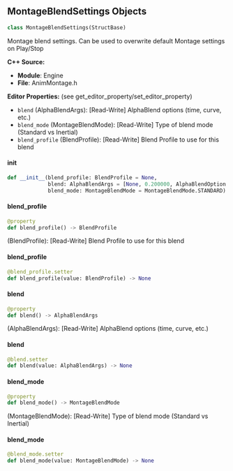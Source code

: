 ## MontageBlendSettings Objects

```python
class MontageBlendSettings(StructBase)
```

Montage blend settings. Can be used to overwrite default Montage settings on Play/Stop

**C++ Source:**

- **Module**: Engine
- **File**: AnimMontage.h

**Editor Properties:** (see get_editor_property/set_editor_property)

- ``blend`` (AlphaBlendArgs):  [Read-Write] AlphaBlend options (time, curve, etc.)
- ``blend_mode`` (MontageBlendMode):  [Read-Write] Type of blend mode (Standard vs Inertial)
- ``blend_profile`` (BlendProfile):  [Read-Write] Blend Profile to use for this blend

<a id="unreal.MontageBlendSettings.__init__"></a>

#### __init__

```python
def __init__(blend_profile: BlendProfile = None,
             blend: AlphaBlendArgs = [None, 0.200000, AlphaBlendOption.LINEAR],
             blend_mode: MontageBlendMode = MontageBlendMode.STANDARD) -> None
```

<a id="unreal.MontageBlendSettings.blend_profile"></a>

#### blend_profile

```python
@property
def blend_profile() -> BlendProfile
```

(BlendProfile):  [Read-Write] Blend Profile to use for this blend

<a id="unreal.MontageBlendSettings.blend_profile"></a>

#### blend_profile

```python
@blend_profile.setter
def blend_profile(value: BlendProfile) -> None
```

<a id="unreal.MontageBlendSettings.blend"></a>

#### blend

```python
@property
def blend() -> AlphaBlendArgs
```

(AlphaBlendArgs):  [Read-Write] AlphaBlend options (time, curve, etc.)

<a id="unreal.MontageBlendSettings.blend"></a>

#### blend

```python
@blend.setter
def blend(value: AlphaBlendArgs) -> None
```

<a id="unreal.MontageBlendSettings.blend_mode"></a>

#### blend_mode

```python
@property
def blend_mode() -> MontageBlendMode
```

(MontageBlendMode):  [Read-Write] Type of blend mode (Standard vs Inertial)

<a id="unreal.MontageBlendSettings.blend_mode"></a>

#### blend_mode

```python
@blend_mode.setter
def blend_mode(value: MontageBlendMode) -> None
```

<a id="unreal.AnimNodeData"></a>